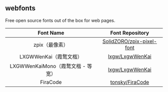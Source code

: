 ## webfonts

Free open source fonts out of the box for web pages.

|             Font Name             |                       Font Repository                        |
| :-------------------------------: | :----------------------------------------------------------: |
|          zpix（最像素）           | [SolidZORO/zpix-pixel-font](https://github.com/SolidZORO/zpix-pixel-font) |
|      LXGWWenKai（霞鹜文楷）       |    [lxgw/LxgwWenKai](https://github.com/lxgw/LxgwWenKai/)    |
| LXGWWenKaiMono（霞鹜文楷 - 等宽） |    [lxgw/LxgwWenKai](https://github.com/lxgw/LxgwWenKai/)    |
|             FiraCode              |    [tonsky/FiraCode](https://github.com/tonsky/FiraCode)     |

